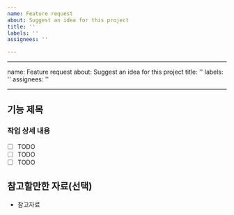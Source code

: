 ```yaml
---
name: Feature request
about: Suggest an idea for this project
title: ''
labels: ''
assignees: ''

---
```


---
name: Feature request
about: Suggest an idea for this project
title: ''
labels: ''
assignees: ''

---

## 기능 제목

### 작업 상세 내용

- [ ] TODO
- [ ] TODO
- [ ] TODO

## 참고할만한 자료(선택)

<!-- 해당 내용이 없으면 삭제해주세요 -->

- 참고자료
